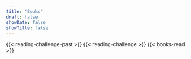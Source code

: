 ```yaml
---
title: "Books"
draft: false
showDate: false
showTitle: false
---
```

{{< reading-challenge-past >}}
{{< reading-challenge >}}
{{< books-read >}}